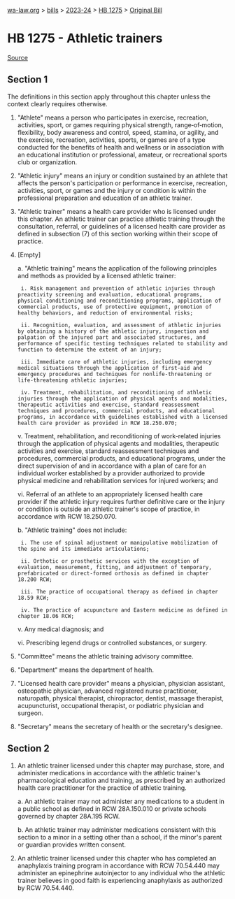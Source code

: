[wa-law.org](/) > [bills](/bills/) > [2023-24](/bills/2023-24) > [HB 1275](/bills/2023-24/hb/1275/) > [Original Bill](/bills/2023-24/hb/1275/1/)

# HB 1275 - Athletic trainers

[Source](http://lawfilesext.leg.wa.gov/biennium/2023-24/Pdf/Bills/House%20Bills/1275.pdf)

## Section 1
The definitions in this section apply throughout this chapter unless the context clearly requires otherwise.

1. "Athlete" means a person who participates in exercise, recreation, activities, sport, or games requiring physical strength, range‑of‑motion, flexibility, body awareness and control, speed, stamina, or agility, and the exercise, recreation, activities, sports, or games are of a type conducted for the benefits of health and wellness or in association with an educational institution or professional, amateur, or recreational sports club or organization.

2. "Athletic injury" means an injury or condition sustained by an athlete that affects the person's participation or performance in exercise, recreation, activities, sport, or games and the injury or condition is within the professional preparation and education of an athletic trainer.

3. "Athletic trainer" means a health care provider who is licensed under this chapter. An athletic trainer can practice athletic training through the consultation, referral, or guidelines of a licensed health care provider as defined in subsection (7) of this section working within their scope of practice.

4. [Empty]

    a. "Athletic training" means the application of the following principles and methods as provided by a licensed athletic trainer:

        i. Risk management and prevention of athletic injuries through preactivity screening and evaluation, educational programs, physical conditioning and reconditioning programs, application of commercial products, use of protective equipment, promotion of healthy behaviors, and reduction of environmental risks;

        ii. Recognition, evaluation, and assessment of athletic injuries by obtaining a history of the athletic injury, inspection and palpation of the injured part and associated structures, and performance of specific testing techniques related to stability and function to determine the extent of an injury;

        iii. Immediate care of athletic injuries, including emergency medical situations through the application of first‑aid and emergency procedures and techniques for nonlife-threatening or life‑threatening athletic injuries;

        iv. Treatment, rehabilitation, and reconditioning of athletic injuries through the application of physical agents and modalities, therapeutic activities and exercise, standard reassessment techniques and procedures, commercial products, and educational programs, in accordance with guidelines established with a licensed health care provider as provided in RCW 18.250.070;

    v. Treatment, rehabilitation, and reconditioning of work-related injuries through the application of physical agents and modalities, therapeutic activities and exercise, standard reassessment techniques and procedures, commercial products, and educational programs, under the direct supervision of and in accordance with a plan of care for an individual worker established by a provider authorized to provide physical medicine and rehabilitation services for injured workers; and

    vi. Referral of an athlete to an appropriately licensed health care provider if the athletic injury requires further definitive care or the injury or condition is outside an athletic trainer's scope of practice, in accordance with RCW 18.250.070.

    b. "Athletic training" does not include:

        i. The use of spinal adjustment or manipulative mobilization of the spine and its immediate articulations;

        ii. Orthotic or prosthetic services with the exception of evaluation, measurement, fitting, and adjustment of temporary, prefabricated or direct‑formed orthosis as defined in chapter 18.200 RCW;

        iii. The practice of occupational therapy as defined in chapter 18.59 RCW;

        iv. The practice of acupuncture and Eastern medicine as defined in chapter 18.06 RCW;

    v. Any medical diagnosis; and

    vi. Prescribing legend drugs or controlled substances, or surgery.

5. "Committee" means the athletic training advisory committee.

6. "Department" means the department of health.

7. "Licensed health care provider" means a physician, physician assistant, osteopathic physician, advanced registered nurse practitioner, naturopath, physical therapist, chiropractor, dentist, massage therapist, acupuncturist, occupational therapist, or podiatric physician and surgeon.

8. "Secretary" means the secretary of health or the secretary's designee.

## Section 2
1. An athletic trainer licensed under this chapter may purchase, store, and administer  medications in accordance with the athletic trainer's pharmacological education and training, as prescribed by an authorized health care practitioner for the practice of athletic training.

    a. An athletic trainer may not administer any medications to a student in a public school as defined in RCW 28A.150.010 or private schools governed by chapter 28A.195 RCW.

    b. An athletic trainer may administer medications consistent with this section to a minor in a setting other than a school, if the minor's parent or guardian provides written consent.

2. An athletic trainer licensed under this chapter who has completed an anaphylaxis training program in accordance with RCW 70.54.440 may administer an epinephrine autoinjector to any individual who the athletic trainer believes in good faith is experiencing anaphylaxis as authorized by RCW 70.54.440.
